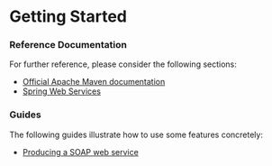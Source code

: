 # Getting Started

### Reference Documentation
For further reference, please consider the following sections:

* [Official Apache Maven documentation](https://maven.apache.org/guides/index.html)
* [Spring Web Services](https://docs.spring.io/spring-boot/docs/{bootVersion}/reference/htmlsingle/#boot-features-webservices)

### Guides
The following guides illustrate how to use some features concretely:

* [Producing a SOAP web service](https://spring.io/guides/gs/producing-web-service/)

